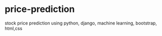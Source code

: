 # price-prediction
stock price prediction using python, django, machine learning, bootstrap, html,css

